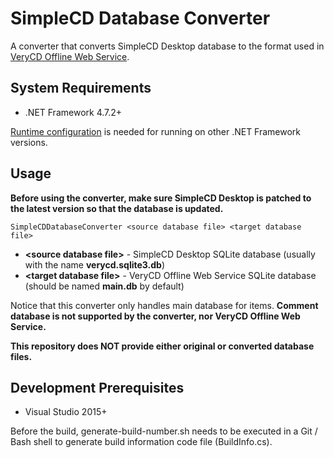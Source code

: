 # SimpleCD Database Converter
A converter that converts SimpleCD Desktop database to the format used in [VeryCD Offline Web Service](https://github.com/xlfdll/VeryCDOfflineWebService).

## System Requirements
* .NET Framework 4.7.2+

[Runtime configuration](https://docs.microsoft.com/en-us/dotnet/framework/migration-guide/how-to-configure-an-app-to-support-net-framework-4-or-4-5) is needed for running on other .NET Framework versions.

## Usage
**Before using the converter, make sure SimpleCD Desktop is patched to the latest version so that the database is updated.**

```
SimpleCDDatabaseConverter <source database file> <target database file>
```
* **\<source database file\>** - SimpleCD Desktop SQLite database (usually with the name **verycd.sqlite3.db**)
* **\<target database file\>** - VeryCD Offline Web Service SQLite database (should be named **main.db** by default)

Notice that this converter only handles main database for items. **Comment database is not supported by the converter, nor VeryCD Offline Web Service.**

**This repository does NOT provide either original or converted database files.**

## Development Prerequisites
* Visual Studio 2015+

Before the build, generate-build-number.sh needs to be executed in a Git / Bash shell to generate build information code file (BuildInfo.cs).
